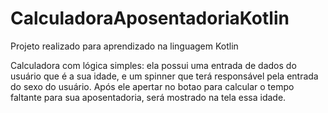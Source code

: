 # CalculadoraAposentadoriaKotlin
Projeto realizado para aprendizado na linguagem Kotlin

Calculadora com lógica simples: ela possui uma entrada de dados do usuário que é a sua idade, e um spinner que terá responsável pela entrada do sexo do usuário. Após ele apertar no botao
para calcular o tempo faltante para sua aposentadoria, será mostrado na tela essa idade.
